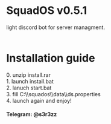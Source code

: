 <h1>SquadOS v0.5.1</h1>
light discord bot for server managment.
<br>
<br>
<h1>Installation guide</h1>
0. unzip install.rar
<br>
1. launch install.bat
<br>
2. lanuch start.bat
<br>
3. fill C:\\squados\\data\\ds.properties
<br>
4. launch again and enjoy!
<br>


<h4>Telegram: @s3r3zz</h4>
